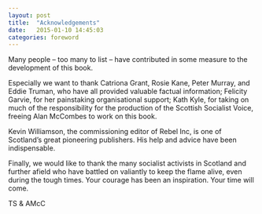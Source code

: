 ```yaml
---
layout: post
title:  "Acknowledgements"
date:   2015-01-10 14:45:03
categories: foreword
---
```

Many people – too many to list – have contributed in some measure to the development of this book.

Especially we want to thank Catriona Grant, Rosie Kane, Peter Murray, and Eddie Truman, who have all provided valuable factual information; Felicity Garvie, for her painstaking organisational support; Kath Kyle, for taking on much of the responsibility for the production of the Scottish Socialist Voice, freeing Alan McCombes to work on this book.

Kevin Williamson, the commissioning editor of Rebel Inc, is one of Scotland’s great pioneering publishers. His help and advice have been indispensable.

Finally, we would like to thank the many socialist activists in Scotland and further afield who have battled on valiantly to keep the flame alive, even during the tough times. Your courage has been an inspiration. Your time will come.

TS & AMcC